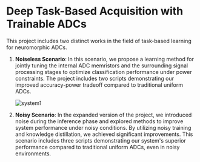 # Deep Task-Based Acquisition with Trainable ADCs

This project includes two distinct works in the field of task-based learning for neuromorphic ADCs. 

1. **Noiseless Scenario**: In this scenario, we propose a learning method for jointly tuning the internal ADC memristors and the surrounding signal processing stages to optimize classification performance under power constraints. The project includes two scripts demonstrating our improved accuracy-power tradeoff compared to traditional uniform ADCs.

   ![system1](https://github.com/talvol/Deep-task-based-acquisition-with-trainable-ADCs/assets/143577557/98866e46-79a5-441c-a929-118439661a87)

2. **Noisy Scenario**: In the expanded version of the project, we introduced noise during the inference phase and explored methods to improve system performance under noisy conditions. By utilizing noisy training and knowledge distillation, we achieved significant improvements. This scenario includes three scripts demonstrating our system's superior performance compared to traditional uniform ADCs, even in noisy environments.
